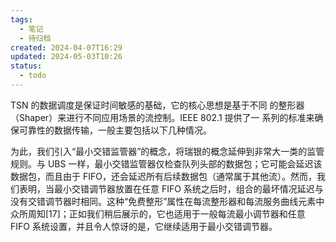 ```yaml
---
tags:
  - 笔记
  - 待归档
created: 2024-04-07T16:29
updated: 2024-05-03T10:26
status:
  - todo
---
```


TSN 的数据调度是保证时间敏感的基础，它的核心思想是基于不同 的整形器（Shaper）来进行不同应用场景的流控制。IEEE 802.1 提供了一 系列的标准来确保可靠性的数据传输，一般主要包括以下几种情况。


为此，我们引入“最小交错监管器”的概念，将瑞银的概念延伸到非常大一类的监管规则。与 UBS 一样，最小交错监管器仅检查队列头部的数据包；它可能会延迟该数据包，而且由于 FIFO，还会延迟所有后续数据包（通常属于其他流）。然而，我们表明，当最小交错调节器放置在任意 FIFO 系统之后时，组合的最坏情况延迟与没有交错调节器时相同。这种“免费整形”属性在每流整形器和每流服务曲线元素中众所周知[17]；正如我们稍后展示的，它也适用于一般每流最小调节器和任意 FIFO 系统设置，并且令人惊讶的是，它继续适用于最小交错调节器。

